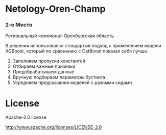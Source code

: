# Netology-Oren-Champ
### 2-е Место

Региональный чемпионат-Оренбургская область

В решении использовался стандартый подход с применением модели XGBoost, который по сравнению с CatBoost показал себя лучше. 

1. Заполняем пропуски константой
2. Отбираем важные признаки
3. Предобрабатываем данные
4. Вручную подбираем параметры бустинга
5. Усредняем предсказания моделей с разными сидами

# License
Apache-2.0 license

http://www.apache.org/licenses/LICENSE-2.0
